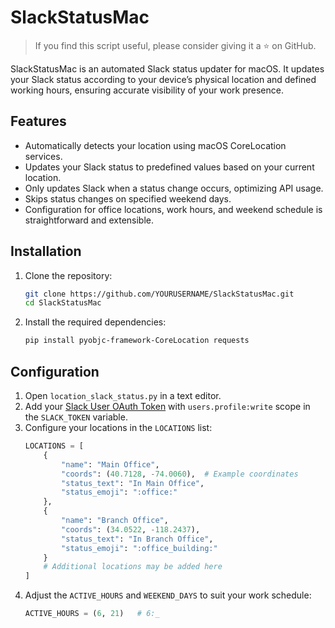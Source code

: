 # SlackStatusMac

> If you find this script useful, please consider giving it a ⭐️ on GitHub.

SlackStatusMac is an automated Slack status updater for macOS. It updates your Slack status according to your device’s physical location and defined working hours, ensuring accurate visibility of your work presence.

## Features

- Automatically detects your location using macOS CoreLocation services.
- Updates your Slack status to predefined values based on your current location.
- Only updates Slack when a status change occurs, optimizing API usage.
- Skips status changes on specified weekend days.
- Configuration for office locations, work hours, and weekend schedule is straightforward and extensible.

## Installation

1. Clone the repository:
    ```bash
    git clone https://github.com/YOURUSERNAME/SlackStatusMac.git
    cd SlackStatusMac
    ```
2. Install the required dependencies:
    ```bash
    pip install pyobjc-framework-CoreLocation requests
    ```

## Configuration

1. Open `location_slack_status.py` in a text editor.
2. Add your [Slack User OAuth Token](https://api.slack.com/authentication/oauth-v2) with `users.profile:write` scope in the `SLACK_TOKEN` variable.
3. Configure your locations in the `LOCATIONS` list:
    ```python
    LOCATIONS = [
        {
            "name": "Main Office",
            "coords": (40.7128, -74.0060),  # Example coordinates
            "status_text": "In Main Office",
            "status_emoji": ":office:"
        },
        {
            "name": "Branch Office",
            "coords": (34.0522, -118.2437),
            "status_text": "In Branch Office",
            "status_emoji": ":office_building:"
        }
        # Additional locations may be added here
    ]
    ```
4. Adjust the `ACTIVE_HOURS` and `WEEKEND_DAYS` to suit your work schedule:
    ```python
    ACTIVE_HOURS = (6, 21)   # 6:_

